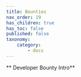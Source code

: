 ```yaml
---
title: Bounties
nav_order: 19
has_children: true
has_toc: false
published: false
taxonomy:
    category:
        - docs
---
```


** Developer Bounty Intro**
